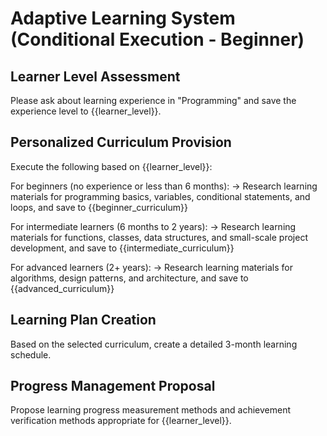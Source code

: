 # Adaptive Learning System (Conditional Execution - Beginner)

## Learner Level Assessment
Please ask about learning experience in "Programming" and save the experience level to {{learner_level}}.

## Personalized Curriculum Provision
Execute the following based on {{learner_level}}:

For beginners (no experience or less than 6 months):
→ Research learning materials for programming basics, variables, conditional statements, and loops, and save to {{beginner_curriculum}}

For intermediate learners (6 months to 2 years):
→ Research learning materials for functions, classes, data structures, and small-scale project development, and save to {{intermediate_curriculum}}

For advanced learners (2+ years):
→ Research learning materials for algorithms, design patterns, and architecture, and save to {{advanced_curriculum}}

## Learning Plan Creation
Based on the selected curriculum, create a detailed 3-month learning schedule.

## Progress Management Proposal
Propose learning progress measurement methods and achievement verification methods appropriate for {{learner_level}}.

